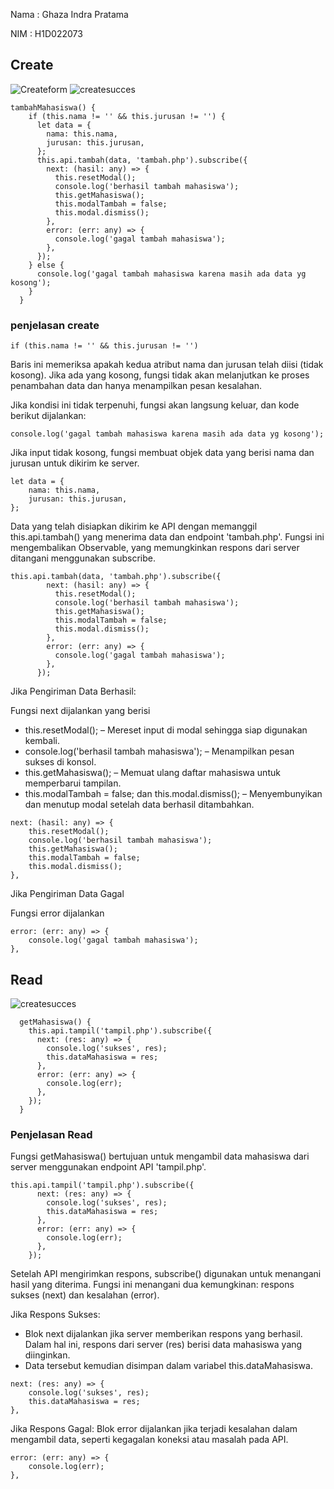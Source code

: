 Nama : Ghaza Indra Pratama

NIM  : H1D022073

## Create

![Createform](createform.png)
![createsucces](createsucces.png)

```
tambahMahasiswa() {
    if (this.nama != '' && this.jurusan != '') {
      let data = {
        nama: this.nama,
        jurusan: this.jurusan,
      };
      this.api.tambah(data, 'tambah.php').subscribe({
        next: (hasil: any) => {
          this.resetModal();
          console.log('berhasil tambah mahasiswa');
          this.getMahasiswa();
          this.modalTambah = false;
          this.modal.dismiss();
        },
        error: (err: any) => {
          console.log('gagal tambah mahasiswa');
        },
      });
    } else {
      console.log('gagal tambah mahasiswa karena masih ada data yg kosong');
    }
  }
```

### penjelasan create
```
if (this.nama != '' && this.jurusan != '')
```
Baris ini memeriksa apakah kedua atribut nama dan jurusan telah diisi (tidak kosong). Jika ada yang kosong, fungsi tidak akan melanjutkan ke proses penambahan data dan hanya menampilkan pesan kesalahan.

Jika kondisi ini tidak terpenuhi, fungsi akan langsung keluar, dan kode berikut dijalankan:
```
console.log('gagal tambah mahasiswa karena masih ada data yg kosong');
```

Jika input tidak kosong, fungsi membuat objek data yang berisi nama dan jurusan untuk dikirim ke server.
```
let data = {
    nama: this.nama,
    jurusan: this.jurusan,
};
```

Data yang telah disiapkan dikirim ke API dengan memanggil this.api.tambah() yang menerima data dan endpoint 'tambah.php'. Fungsi ini mengembalikan Observable, yang memungkinkan respons dari server ditangani menggunakan subscribe.
```
this.api.tambah(data, 'tambah.php').subscribe({
        next: (hasil: any) => {
          this.resetModal();
          console.log('berhasil tambah mahasiswa');
          this.getMahasiswa();
          this.modalTambah = false;
          this.modal.dismiss();
        },
        error: (err: any) => {
          console.log('gagal tambah mahasiswa');
        },
      });
```

Jika Pengiriman Data Berhasil:

Fungsi next dijalankan yang berisi
- this.resetModal(); – Mereset input di modal sehingga siap digunakan kembali.
- console.log('berhasil tambah mahasiswa'); – Menampilkan pesan sukses di konsol.
- this.getMahasiswa(); – Memuat ulang daftar mahasiswa untuk memperbarui tampilan.
- this.modalTambah = false; dan this.modal.dismiss(); – Menyembunyikan dan menutup modal setelah data berhasil ditambahkan.

```
next: (hasil: any) => {
    this.resetModal();
    console.log('berhasil tambah mahasiswa');
    this.getMahasiswa();
    this.modalTambah = false;
    this.modal.dismiss();
},
```

Jika Pengiriman Data Gagal

Fungsi error dijalankan
```
error: (err: any) => {
    console.log('gagal tambah mahasiswa');
},
```
## Read
![createsucces](createsucces.png)

```
  getMahasiswa() {
    this.api.tampil('tampil.php').subscribe({
      next: (res: any) => {
        console.log('sukses', res);
        this.dataMahasiswa = res;
      },
      error: (err: any) => {
        console.log(err);
      },
    });
  }
```

### Penjelasan Read
Fungsi getMahasiswa() bertujuan untuk mengambil data mahasiswa dari server menggunakan endpoint API 'tampil.php'.
```
this.api.tampil('tampil.php').subscribe({
      next: (res: any) => {
        console.log('sukses', res);
        this.dataMahasiswa = res;
      },
      error: (err: any) => {
        console.log(err);
      },
    });
```

Setelah API mengirimkan respons, subscribe() digunakan untuk menangani hasil yang diterima. Fungsi ini menangani dua kemungkinan: respons sukses (next) dan kesalahan (error).

Jika Respons Sukses:
- Blok next dijalankan jika server memberikan respons yang berhasil. Dalam hal ini, respons dari server (res) berisi data mahasiswa yang diinginkan.
- Data tersebut kemudian disimpan dalam variabel this.dataMahasiswa.
```
next: (res: any) => {
    console.log('sukses', res);
    this.dataMahasiswa = res;
},
```

Jika Respons Gagal:
Blok error dijalankan jika terjadi kesalahan dalam mengambil data, seperti kegagalan koneksi atau masalah pada API.
```
error: (err: any) => {
    console.log(err);
},
```

